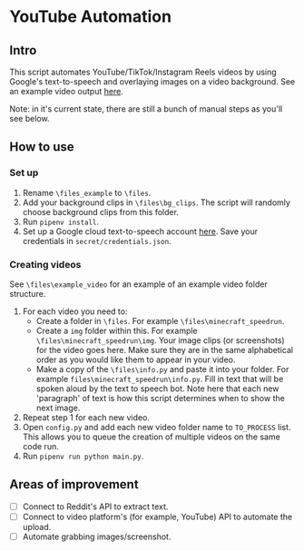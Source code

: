 # YouTube Automation

## Intro
This script automates YouTube/TikTok/Instagram Reels videos by using Google's text-to-speech and overlaying images on a video background. See an example video output [here](https://github.com/aoshenz/youtube-automation/blob/main/files_example/example_video/example_video.mp4).

Note: in it's current state, there are still a bunch of manual steps as you'll see below.
## How to use

### Set up
1. Rename `\files_example` to `\files`.
2. Add your background clips in `\files\bg_clips`. The script will randomly choose background clips from this folder.
3. Run `pipenv install`.
4. Set up a Google cloud text-to-speech account [here](https://cloud.google.com/text-to-speech). Save your credentials in `secret/credentials.json`.
### Creating videos

See `\files\example_video` for an example of an example video folder structure.

1. For each video you need to:
    - Create a folder in `\files`. For example `\files\minecraft_speedrun`.
    - Create a `img` folder within this. For example `\files\minecraft_speedrun\img`. Your image clips (or screenshots) for the video goes here. Make sure they are in the same alphabetical order as you would like them to appear in your video.
    - Make a copy of the `\files\info.py` and paste it into your folder. For example `files\minecraft_speedrun\info.py`. Fill in text that will be spoken aloud by the text to speech bot. Note here that each new 'paragraph' of text is how this script determines when to show the next image.
2. Repeat step 1 for each new video.
3. Open `config.py` and add each new video folder name to `TO_PROCESS` list. This allows you to queue the creation of multiple videos on the same code run.
4. Run `pipenv run python main.py`.

## Areas of improvement
- [ ] Connect to Reddit's API to extract text.
- [ ] Connect to video platform's (for example, YouTube) API to automate the upload.
- [ ] Automate grabbing images/screenshot.